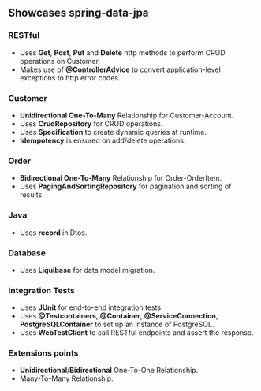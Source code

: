 ## Showcases spring-data-jpa

### RESTful
  - Uses **Get**, **Post**, **Put** and **Delete** http methods to perform CRUD operations on Customer.
  - Makes use of **@ControllerAdvice** to convert application-level exceptions to http error codes.

### Customer
  - **Unidirectional One-To-Many** Relationship for Customer-Account.
  - Uses **CrudRepository** for CRUD operations.
  - Uses **Specification** to create dynamic queries at runtime.
  - **Idempotency** is ensured on add/delete operations.

### Order
  - **Bidirectional One-To-Many** Relationship for Order-OrderItem.
  - Uses **PagingAndSortingRepository** for pagination and sorting of results.

### Java
  - Uses **record** in Dtos.

### Database
  - Uses **Liquibase** for data model migration.

### Integration Tests
  - Uses **JUnit** for end-to-end integration tests
  - Uses **@Testcontainers**, **@Container**, **@ServiceConnection**, **PostgreSQLContainer** to set up an instance of PostgreSQL. 
  - Uses **WebTestClient** to call RESTful endpoints and assert the response.


### Extensions points
  - **Unidirectional**/**Bidirectional** One-To-One Relationship.
  - Many-To-Many Relationship.
  